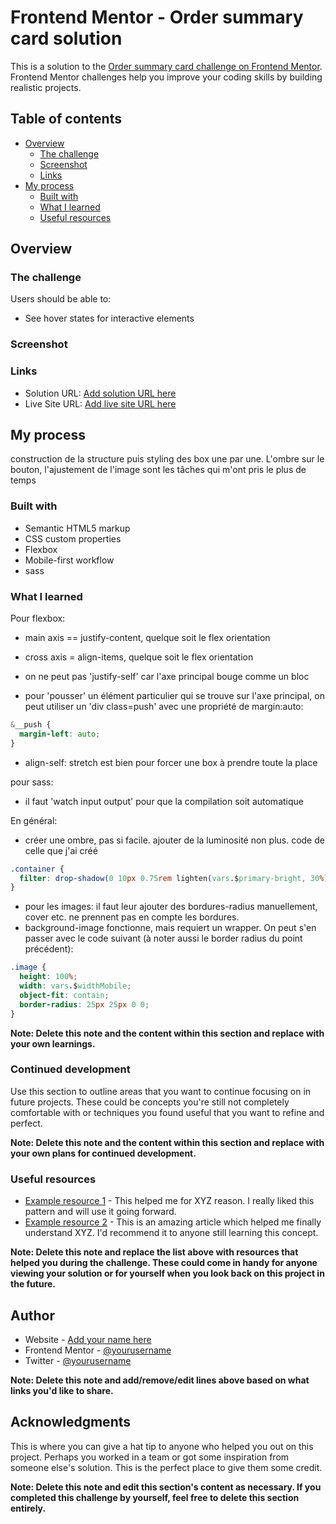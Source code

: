 # Frontend Mentor - Order summary card solution

This is a solution to the [Order summary card challenge on Frontend Mentor](https://www.frontendmentor.io/challenges/order-summary-component-QlPmajDUj). Frontend Mentor challenges help you improve your coding skills by building realistic projects.

## Table of contents

- [Overview](#overview)
  - [The challenge](#the-challenge)
  - [Screenshot](#screenshot)
  - [Links](#links)
- [My process](#my-process)
  - [Built with](#built-with)
  - [What I learned](#what-i-learned)
  - [Useful resources](#useful-resources)

## Overview

### The challenge

Users should be able to:

- See hover states for interactive elements

### Screenshot

### Links

- Solution URL: [Add solution URL here](https://your-solution-url.com)
- Live Site URL: [Add live site URL here](https://your-live-site-url.com)

## My process

construction de la structure puis styling des box une par une.
L'ombre sur le bouton, l'ajustement de l'image sont les tâches qui m'ont pris le plus de temps

### Built with

- Semantic HTML5 markup
- CSS custom properties
- Flexbox
- Mobile-first workflow
- sass

### What I learned

Pour flexbox:

- main axis == justify-content, quelque soit le flex orientation

- cross axis = align-items, quelque soit le flex orientation

- on ne peut pas 'justify-self' car l'axe principal bouge comme un bloc

- pour 'pousser' un élément particulier qui se trouve sur l'axe principal, on peut utiliser un 'div class=push' avec une propriété de margin:auto:

```css
&__push {
  margin-left: auto;
}
```

- align-self: stretch est bien pour forcer une box à prendre toute la place

pour sass:

- il faut 'watch input output' pour que la compilation soit automatique

En général:

- créer une ombre, pas si facile. ajouter de la luminosité non plus. code de celle que j'ai créé

```css
.container {
  filter: drop-shadow(0 10px 0.75rem lighten(vars.$primary-bright, 30%));
}
```

- pour les images: il faut leur ajouter des bordures-radius manuellement, cover etc. ne prennent pas en compte les bordures.
- background-image fonctionne, mais requiert un wrapper. On peut s'en passer avec le code suivant (à noter aussi le border radius du point précédent):

```css
.image {
  height: 100%;
  width: vars.$widthMobile;
  object-fit: contain;
  border-radius: 25px 25px 0 0;
}
```

**Note: Delete this note and the content within this section and replace with your own learnings.**

### Continued development

Use this section to outline areas that you want to continue focusing on in future projects. These could be concepts you're still not completely comfortable with or techniques you found useful that you want to refine and perfect.

**Note: Delete this note and the content within this section and replace with your own plans for continued development.**

### Useful resources

- [Example resource 1](https://www.example.com) - This helped me for XYZ reason. I really liked this pattern and will use it going forward.
- [Example resource 2](https://www.example.com) - This is an amazing article which helped me finally understand XYZ. I'd recommend it to anyone still learning this concept.

**Note: Delete this note and replace the list above with resources that helped you during the challenge. These could come in handy for anyone viewing your solution or for yourself when you look back on this project in the future.**

## Author

- Website - [Add your name here](https://www.your-site.com)
- Frontend Mentor - [@yourusername](https://www.frontendmentor.io/profile/yourusername)
- Twitter - [@yourusername](https://www.twitter.com/yourusername)

**Note: Delete this note and add/remove/edit lines above based on what links you'd like to share.**

## Acknowledgments

This is where you can give a hat tip to anyone who helped you out on this project. Perhaps you worked in a team or got some inspiration from someone else's solution. This is the perfect place to give them some credit.

**Note: Delete this note and edit this section's content as necessary. If you completed this challenge by yourself, feel free to delete this section entirely.**
